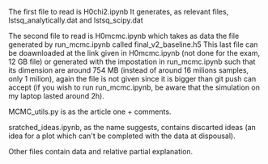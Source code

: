 The first file to read is H0chi2.ipynb
It generates, as relevant files, lstsq_analytically.dat and lstsq_scipy.dat

The second file to read is H0mcmc.ipynb which takes as data the file generated by run_mcmc.ipynb called final_v2_baseline.h5
This last file can be doawnloaded at the link given in H0mcmc.ipynb (not done for the exam, 12 GB file) or generated with the impostation in run_mcmc.ipynb such that its dimension are around 754 MB (instead of around 16 milions samples, only 1 milion), again the file is not given since it is bigger than git push can accept (if you wish to run run_mcmc.ipynb, be aware that the simulation on my laptop lasted around 2h).

MCMC_utils.py is as the article one + comments.

sratched_ideas.ipynb, as the name suggests, contains discarted ideas (an idea for a plot which can't be completed with the data at dispousal).

Other files contain data and relative partial explanation. 